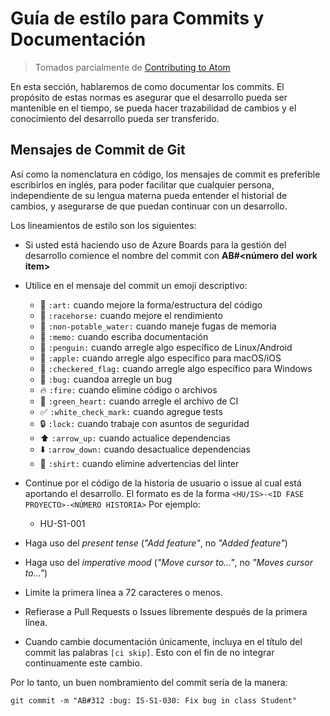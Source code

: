 # Guía de estílo para Commits y Documentación

> Tomados parcialmente de [Contributing to Atom](https://github.com/atom/atom/blob/master/CONTRIBUTING.md)

En esta sección, hablaremos de como documentar los commits. El propósito de estas normas es asegurar que el desarrollo pueda ser mantenible en el tiempo, se pueda hacer trazabilidad de cambios y el conocimiento del desarrollo pueda ser transferido.

## Mensajes de Commit de Git

Así como la nomenclatura en código, los mensajes de commit es preferible escribirlos en inglés, para poder facilitar que cualquier persona, independiente de su lengua materna pueda entender el historial de cambios, y asegurarse de que puedan continuar con un desarrollo. 

Los lineamientos de estilo son los siguientes:

* Si usted está haciendo uso de Azure Boards para la gestión del desarrollo comience el nombre del commit con **AB#<número del work item>**

* Utilice en el mensaje del commit un emoji descriptivo:
    * :art: `:art:` cuando mejore la forma/estructura del código
    * :racehorse: `:racehorse:` cuando mejore el rendimiento
    * :non-potable_water: `:non-potable_water:` cuando maneje fugas de memoria
    * :memo: `:memo:` cuando escriba documentación
    * :penguin: `:penguin:` cuando arregle algo específico de Linux/Android
    * :apple: `:apple:` cuando arregle algo específico para macOS/iOS
    * :checkered_flag: `:checkered_flag:` cuando arregle algo específico para Windows
    * :bug: `:bug:` cuandoa arregle un bug
    * :fire: `:fire:` cuando elimine código o archivos
    * :green_heart: `:green_heart:` cuando arregle el archivo de CI
    * :white_check_mark: `:white_check_mark:` cuando agregue tests
    * :lock: `:lock:` cuando trabaje con asuntos de seguridad
    * :arrow_up: `:arrow_up:` cuando actualice dependencias
    * :arrow_down: `:arrow_down:` cuando desactualice dependencias
    * :shirt: `:shirt:` cuando elimine advertencias del linter
* Continue por el código de la historia de usuario o issue al cual está aportando el desarrollo. El formato es de la forma `<HU/IS>-<ID FASE PROYECTO>-<NÚMERO HISTORIA>` Por ejemplo:
	* HU-S1-001
* Haga uso del _present tense_ (_"Add feature"_, no _"Added feature"_)
* Haga uso del _imperative mood_ (_"Move cursor to..."_, no _"Moves cursor to..."_)
* Limite la primera línea a 72 caracteres o menos.
* Refierase a Pull Requests o Issues libremente después de la primera línea.
* Cuando cambie documentación únicamente, incluya en el título del commit las palabras `[ci skip]`. Esto con el fin de no integrar continuamente este cambio.

Por lo tanto, un buen nombramiento del commit sería de la manera:
```
git commit -m "AB#312 :bug: IS-S1-030: Fix bug in class Student"
```